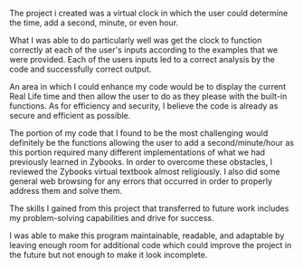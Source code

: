 The project i created was a virtual clock in which the user could determine the time, add a second, minute, or even hour.

What I was able to do particularly well was get the clock to function correctly at each of the user's inputs according to the examples that we were provided. Each of the users inputs led to a correct analysis by the code and successfully correct output.

An area in which I could enhance my code would be to display the current Real Life time and then allow the user to do as they please with the built-in functions. As for efficiency and security, I believe the code is already as secure and efficient as possible.

The portion of my code that I found to be the most challenging would definitely be the functions allowing the user to add a second/minute/hour as this portion required many different implementations of what we had previously learned in Zybooks. In order to overcome these obstacles, I reviewed the Zybooks virtual textbook almost religiously. I also did some general web browsing for any errors that occurred in order to properly address them and solve them.

The skills I gained from this project that transferred to future work includes my problem-solving capabilities and drive for success.

I was able to make this program maintainable, readable, and adaptable by leaving enough room for additional code which could improve the project in the future but not enough to make it look incomplete.
